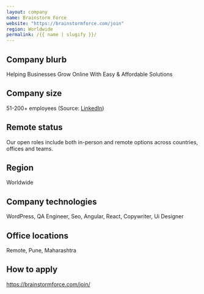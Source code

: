 ```yaml
---
layout: company
name: Brainstorm Force
website: "https://brainstormforce.com/join"
region: Worldwide
permalink: /{{ name | slugify }}/
---
```


## Company blurb

Helping Businesses Grow Online With Easy & Affordable Solutions

## Company size

51-200+ employees (Source: [LinkedIn](https://www.linkedin.com/company/brainstorm-force/))

## Remote status

Our open roles include both in-person and remote options across countries, offices and teams.

## Region

Worldwide

## Company technologies

WordPress, QA Engineer, Seo, Angular, React, Copywriter, Ui Designer

## Office locations

Remote, Pune, Maharashtra

## How to apply

https://brainstormforce.com/join/